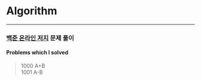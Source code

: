 # Algorithm
---
### [백준 온라인 저지](https://www.acmicpc.net/) 문제 풀이
#### Problems which I solved

> 1000 A+B<br/>
> 1001 A-B<br/>